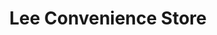 ---
title: "Lee Convenience Store"
url: /lee-on-the-solent/lee-convenience-store/
shop: Lebensmittel
---